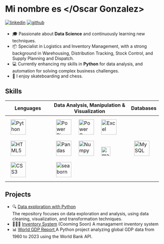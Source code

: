 # <h1> <Hola Mundo> Mi nombre es </Oscar Gonzalez> </h1>
<p>
<a href="www.linkedin.com/in/oscar-ignacio-gonzalez-gonzalez-911369171/" target="_blank"><img src=https://img.shields.io/badge/linkedin-%231E77B5.svg?&style=for-the-badge&logo=linkedin&logoColor=white alt=linkedin style="margin-bottom: 5px;"/></a>  
<a href="https://github.com/OscarIGonzalezG" target="_blank"><img src=https://img.shields.io/badge/github-%2324292e.svg?&style=for-the-badge&logo=github&logoColor=white alt=github style="margin-bottom: 5px;"/></a>
</p>

- 🎓 Passionate about **Data Science** and continuously learning new techniques.
- 📦 Specialist in Logistics and Inventory Management, with a strong background in Warehousing, Distribution Tracking, Stock Control, and Supply Planning and Dispatch.
- 💻 Currently enhancing my skills in **Python** for data analysis, and automation for solving complex business challenges.
- 🌱 I enjoy skateboarding and chess.

## Skills
| Lenguages                                                                                                            |  Data Analysis, Manipulation & Visualization                                                     | Databases                                                                                          |
|----------------------------------------------------------------------------------------------------------------------|-----------------------------------------------------------------------------------------------------|---------------------------------------------------------------------------------------------------------|
| <a href="https://www.python.org/" target="_blank"><img style="margin: 10px" src="https://profilinator.rishav.dev/skills-assets/python-original.svg" alt="Python" height="50" /></a> <a href="https://en.wikipedia.org/wiki/HTML5" target="_blank"><img style="margin: 10px" src="https://profilinator.rishav.dev/skills-assets/html5-original-wordmark.svg" alt="HTML5" height="50" /></a> <a href="https://www.w3schools.com/css/" target="_blank"><img style="margin: 10px" src="https://profilinator.rishav.dev/skills-assets/css3-original-wordmark.svg" alt="CSS3" height="50" /></a> | <a href="https://powerbi.microsoft.com/en-us/" target="_blank"><img style="margin: 10px" src="https://img.icons8.com/?size=256&id=Ny0t2MYrJ70p&format=png" alt="Power Bi" height="50" /></a> <a href="https://learn.microsoft.com/es-es/power-query/power-query-what-is-power-query" target="_blank"><img style="margin: 10px" src="https://computrain.com/wp-content/uploads/2022/10/Power-Query-icon-54px.png" alt="Power Query" height="50" /></a> <a href="https://www.microsoft.com/en-us/microsoft-365/excel" target="_blank"><img style="margin: 10px" src="https://img.icons8.com/?size=256&id=117561&format=png" alt="Excel" height="50" /></a> <a href="https://pandas.pydata.org/" target="_blank"><img style="margin: 10px" src="https://img.icons8.com/?size=512&id=xSkewUSqtErH&format=png" alt="Pandas" height="50" /></a> <a href="https://numpy.org/doc/" target="_blank"><img style="margin: 10px" src="https://img.icons8.com/?size=256&id=aR9CXyMagKIS&format=png" alt="Numpy" height="50" /></a> <a href="https://matplotlib.org/" target="_blank"><img style="margin: 10px" src="https://matplotlib.org/_static/logo_dark.svg" alt="matplotlib" height="30" /></a> <a href="https://seaborn.pydata.org/" target="_blank"><img style="margin: 10px" src="https://seaborn.pydata.org/_static/logo-wide-lightbg.svg" alt="seaborn" height="50" /></a> | <a href="https://www.mysql.com/" target="_blank"><img style="margin: 10px" src="https://profilinator.rishav.dev/skills-assets/mysql-original-wordmark.svg" alt="MySQL" height="50" /></a>|

## Projects
- 🔍 [Data exploration with Python](https://github.com/FranciscoYuster/EDAwPy)  
  The repository focuses on data exploration and analysis, using data cleaning, visualization, and transformation techniques.
- 👩🏻‍💻 [Inventory System](https://github.com/FranciscoYuster/Inventory)  (Cooming Soon)
  A managament inventory system
- 📊 [World GDP Report ](https://github.com/FranciscoYuster/reportgdp)
  A Python project analyzing global GDP data from 1960 to 2023 using the World Bank API.
